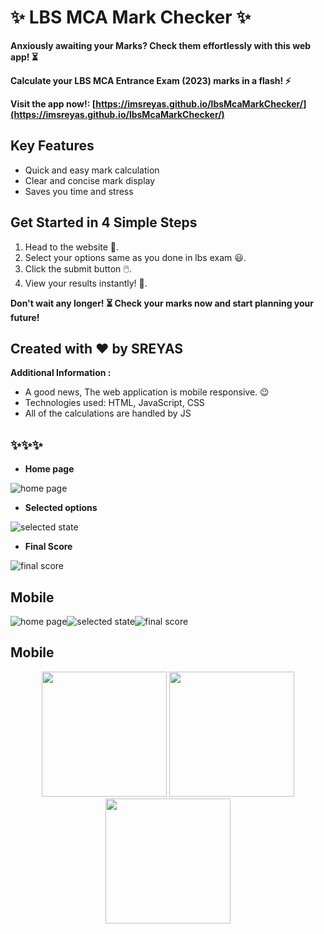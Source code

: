 # ✨ LBS MCA Mark Checker ✨

**Anxiously awaiting your Marks? Check them effortlessly with this web app! ⏳**

**Calculate your LBS MCA Entrance Exam (2023) marks in a flash! ⚡️**

**Visit the app now!: [https://imsreyas.github.io/lbsMcaMarkChecker/](https://imsreyas.github.io/lbsMcaMarkChecker/)**

## Key Features

- Quick and easy mark calculation
- Clear and concise mark display 
- Saves you time and stress 

## Get Started in 4 Simple Steps

1. Head to the website 🚀.
2. Select your options same as you done in lbs exam 😃.
3. Click the submit button 🖱️.
4. View your results instantly! 🎉.

**Don't wait any longer! ⏳ Check your marks now and start planning your future!**

## Created with ❤️ by **SREYAS**

**Additional Information :**

- A good news, The web application is mobile responsive. 😉
- Technologies used: HTML, JavaScript, CSS
- All of the calculations are handled by JS

✨✨✨
---
- **Home page**

![home page](./screenshots/desktop/home.png)

- **Selected options**

![selected state](./screenshots/desktop/selected.png)

- **Final Score**

![final score](./screenshots/desktop/finalscore.png)

**Mobile**
---

![home page](./screenshots/mobile/home.png)![selected state](./screenshots/mobile/selected.png)![final score](./screenshots/mobile/finalscore.png)

**Mobile**
---

<p align="center">
  <img src="./screenshots/mobile/home.png" width="200" />
  <img src="./screenshots/mobile/selected.png" width="200" />
  <img src="./screenshots/mobile/finalscore.png" width="200" />
</p>


